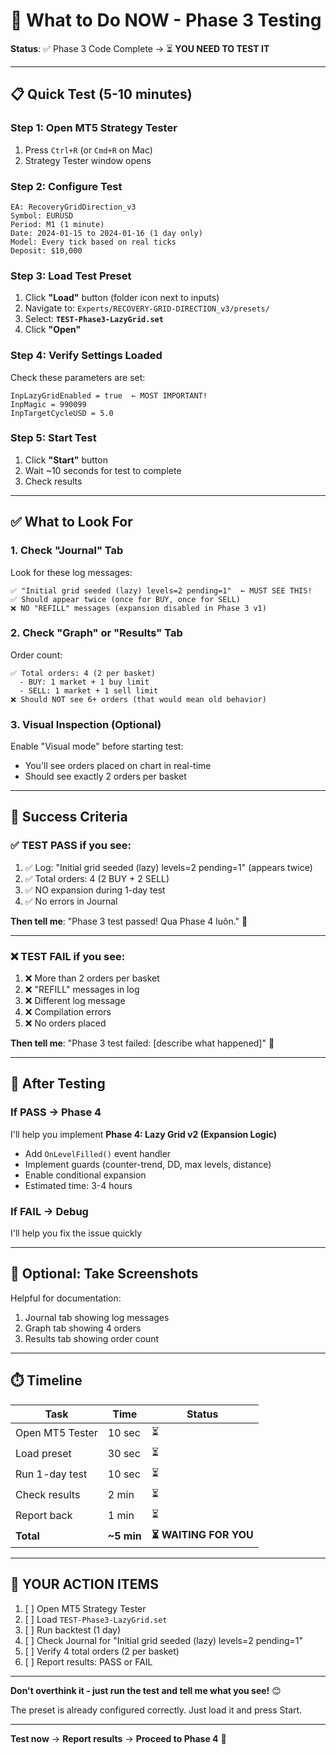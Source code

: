 # 🎯 What to Do NOW - Phase 3 Testing

**Status**: ✅ Phase 3 Code Complete → ⏳ **YOU NEED TO TEST IT**

---

## 📋 Quick Test (5-10 minutes)

### Step 1: Open MT5 Strategy Tester
1. Press `Ctrl+R` (or `Cmd+R` on Mac)
2. Strategy Tester window opens

### Step 2: Configure Test
```
EA: RecoveryGridDirection_v3
Symbol: EURUSD
Period: M1 (1 minute)
Date: 2024-01-15 to 2024-01-16 (1 day only)
Model: Every tick based on real ticks
Deposit: $10,000
```

### Step 3: Load Test Preset
1. Click **"Load"** button (folder icon next to inputs)
2. Navigate to: `Experts/RECOVERY-GRID-DIRECTION_v3/presets/`
3. Select: **`TEST-Phase3-LazyGrid.set`**
4. Click **"Open"**

### Step 4: Verify Settings Loaded
Check these parameters are set:
```
InpLazyGridEnabled = true  ← MOST IMPORTANT!
InpMagic = 990099
InpTargetCycleUSD = 5.0
```

### Step 5: Start Test
1. Click **"Start"** button
2. Wait ~10 seconds for test to complete
3. Check results

---

## ✅ What to Look For

### 1. Check "Journal" Tab
Look for these log messages:
```
✅ "Initial grid seeded (lazy) levels=2 pending=1"  ← MUST SEE THIS!
✅ Should appear twice (once for BUY, once for SELL)
❌ NO "REFILL" messages (expansion disabled in Phase 3 v1)
```

### 2. Check "Graph" or "Results" Tab
Order count:
```
✅ Total orders: 4 (2 per basket)
  - BUY: 1 market + 1 buy limit
  - SELL: 1 market + 1 sell limit
❌ Should NOT see 6+ orders (that would mean old behavior)
```

### 3. Visual Inspection (Optional)
Enable "Visual mode" before starting test:
- You'll see orders placed on chart in real-time
- Should see exactly 2 orders per basket

---

## 🎉 Success Criteria

### ✅ TEST PASS if you see:
1. ✅ Log: "Initial grid seeded (lazy) levels=2 pending=1" (appears twice)
2. ✅ Total orders: 4 (2 BUY + 2 SELL)
3. ✅ NO expansion during 1-day test
4. ✅ No errors in Journal

**Then tell me**: "Phase 3 test passed! Qua Phase 4 luôn." 🚀

---

### ❌ TEST FAIL if you see:
1. ❌ More than 2 orders per basket
2. ❌ "REFILL" messages in log
3. ❌ Different log message
4. ❌ Compilation errors
5. ❌ No orders placed

**Then tell me**: "Phase 3 test failed: [describe what happened]" 🐛

---

## 🚀 After Testing

### If PASS → Phase 4
I'll help you implement **Phase 4: Lazy Grid v2 (Expansion Logic)**
- Add `OnLevelFilled()` event handler
- Implement guards (counter-trend, DD, max levels, distance)
- Enable conditional expansion
- Estimated time: 3-4 hours

### If FAIL → Debug
I'll help you fix the issue quickly

---

## 📸 Optional: Take Screenshots

Helpful for documentation:
1. Journal tab showing log messages
2. Graph tab showing 4 orders
3. Results tab showing order count

---

## ⏱️ Timeline

| Task | Time | Status |
|------|------|--------|
| Open MT5 Tester | 10 sec | ⏳ |
| Load preset | 30 sec | ⏳ |
| Run 1-day test | 10 sec | ⏳ |
| Check results | 2 min | ⏳ |
| Report back | 1 min | ⏳ |
| **Total** | **~5 min** | **⏳ WAITING FOR YOU** |

---

## 🎯 YOUR ACTION ITEMS

1. [ ] Open MT5 Strategy Tester
2. [ ] Load `TEST-Phase3-LazyGrid.set`
3. [ ] Run backtest (1 day)
4. [ ] Check Journal for "Initial grid seeded (lazy) levels=2 pending=1"
5. [ ] Verify 4 total orders (2 per basket)
6. [ ] Report results: PASS or FAIL

---

**Don't overthink it - just run the test and tell me what you see!** 😊

The preset is already configured correctly. Just load it and press Start.

---

**Test now** → **Report results** → **Proceed to Phase 4** 🚀

